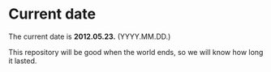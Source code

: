# Current date

The current date is **2012.05.23.** (YYYY.MM.DD.)

This repository will be good when the world ends, so we will know how long it lasted.